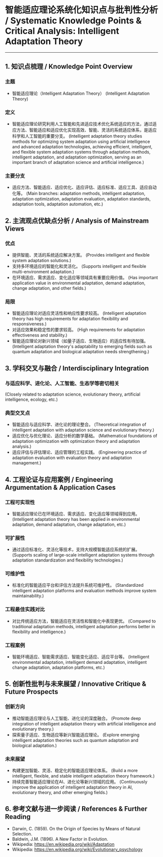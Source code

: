 # 智能适应理论系统化知识点与批判性分析 / Systematic Knowledge Points & Critical Analysis: Intelligent Adaptation Theory

---

## 1. 知识点梳理 / Knowledge Point Overview

### 主题

- 智能适应理论（Intelligent Adaptation Theory）
  (Intelligent Adaptation Theory)

### 定义

- 智能适应理论研究利用人工智能和先进适应技术优化系统适应的方法，通过适应方法、智能适应和适应优化实现高效、智能、灵活的系统适应体系，是适应科学和人工智能的重要分支。
  (Intelligent adaptation theory studies methods for optimizing system adaptation using artificial intelligence and advanced adaptation technologies, achieving efficient, intelligent, and flexible system adaptation systems through adaptation methods, intelligent adaptation, and adaptation optimization, serving as an important branch of adaptation science and artificial intelligence.)

### 主要分支

- 适应方法、智能适应、适应优化、适应评估、适应标准、适应工具、适应自动化等。
  (Main branches: adaptation methods, intelligent adaptation, adaptation optimization, adaptation evaluation, adaptation standards, adaptation tools, adaptation automation, etc.)

## 2. 主流观点优缺点分析 / Analysis of Mainstream Views

### 优点

- 提供智能、灵活的系统适应解决方案。
  (Provides intelligent and flexible system adaptation solutions.)
- 支持多环境适应的智能化和灵活化。
  (Supports intelligent and flexible multi-environment adaptation.)
- 在环境适应、需求适应、变化适应等领域具有重要应用价值。
  (Has important application value in environmental adaptation, demand adaptation, change adaptation, and other fields.)

### 局限

- 智能适应理论对适应灵活性和响应性要求较高。
  (Intelligent adaptation theory has high requirements for adaptation flexibility and responsiveness.)
- 对适应效果和稳定性的要求较高。
  (High requirements for adaptation effectiveness and stability.)
- 智能适应理论对新兴领域（如量子适应、生物适应）的适应性有待加强。
  (Intelligent adaptation theory's adaptability to emerging fields such as quantum adaptation and biological adaptation needs strengthening.)

## 3. 学科交叉与融合 / Interdisciplinary Integration

### 与适应科学、进化论、人工智能、生态学等密切相关

  (Closely related to adaptation science, evolutionary theory, artificial intelligence, ecology, etc.)

### 典型交叉点

- 智能适应与适应科学、进化论的理论整合。
  (Theoretical integration of intelligent adaptation with adaptation science and evolutionary theory.)
- 适应优化与优化理论、适应分析的数学基础。
  (Mathematical foundations of adaptation optimization with optimization theory and adaptation analysis.)
- 适应评估与评估理论、适应管理的工程实践。
  (Engineering practice of adaptation evaluation with evaluation theory and adaptation management.)

## 4. 工程论证与应用案例 / Engineering Argumentation & Application Cases

### 工程可实现性

- 智能适应理论已在环境适应、需求适应、变化适应等领域得到应用。
  (Intelligent adaptation theory has been applied in environmental adaptation, demand adaptation, change adaptation, etc.)

### 可扩展性

- 通过适应标准化、灵活化等技术，支持大规模智能适应系统的扩展。
  (Supports scaling of large-scale intelligent adaptation systems through adaptation standardization and flexibility technologies.)

### 可维护性

- 标准化的智能适应平台和评估方法提升系统可维护性。
  (Standardized intelligent adaptation platforms and evaluation methods improve system maintainability.)

### 工程最佳实践对比

- 对比传统适应方法，智能适应在灵活性和智能化中表现更优。
  (Compared to traditional adaptation methods, intelligent adaptation performs better in flexibility and intelligence.)

### 工程案例

- 智能环境适应、智能需求适应、智能变化适应、适应平台等。
  (Intelligent environmental adaptation, intelligent demand adaptation, intelligent change adaptation, adaptation platforms, etc.)

## 5. 创新性批判与未来展望 / Innovative Critique & Future Prospects

### 创新方向

- 推动智能适应理论与人工智能、进化论的深度融合。
  (Promote deep integration of intelligent adaptation theory with artificial intelligence and evolutionary theory.)
- 探索量子适应、生物适应等新兴智能适应理论。
  (Explore emerging intelligent adaptation theories such as quantum adaptation and biological adaptation.)

### 未来展望

- 构建更加智能、灵活、稳定化的智能适应理论体系。
  (Build a more intelligent, flexible, and stable intelligent adaptation theory framework.)
- 持续完善智能适应理论在AI、进化论等新兴领域的应用。
  (Continuously improve the application of intelligent adaptation theory in AI, evolutionary theory, and other emerging fields.)

## 6. 参考文献与进一步阅读 / References & Further Reading

- Darwin, C. (1859). On the Origin of Species by Means of Natural Selection.
- Baldwin, J.M. (1896). A New Factor in Evolution.
- Wikipedia: <https://en.wikipedia.org/wiki/Adaptation>
- Wikipedia: <https://en.wikipedia.org/wiki/Evolutionary_psychology>

